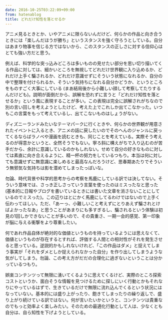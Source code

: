 ```yaml
---
date: 2016-10-25T03:22:09+09:00
from: hatenablog
title: どれだけ知性を落とせるか
---
```

アニメ見るときとか、いやアニメに限らないんだけど、何らかの作品と向き合うときには「楽しんだほうが勝ち」というスタンスを強く守ろうとしている。自分はあまり物事を信じる方ではないから、このスタンスの正しさに対する信仰心はとても強い方だと思う。

例えば、科学的な突っ込みどころは多いものの見せたい部分を思い切り描いてくる作品に対しては、細かいところを無視してどれだけ世界観に入り込めるか、どれだけ上手く騙されるか、どれだけ意識せずにそういう状態になれるか、自分の中で整理を付けられるか、そういう気持ちになれる自分かどうか、というところをものすごく大事にしている (まあ結局後から小難しい顔して考察してたりするんだけども)。説明が面倒だから、誤解を恐れずに言うと「どれだけ知性を落とせるか」という風に表現することが多い。この表現は完全に誤解されがちなので別の言い回しを考えようとしたけど、考えた上でこれしか出てこなかった。いつもこの言葉をもって考えているし、出てこないものはしょうがない。

ディズニーランドみたいなテーマパークに行くときや、何らかの世界観が用意されたイベントに入るとき、アニメの話に戻したいのでそのへんのジャンルに戻ってくるならばラノベや漫画を読むときも、同じことを考えている。実際そう考えるのが得意かというと、全然そうでもない。寧ろ斜に構えがちで入り込むのが苦手だから、余計に意識しているのかもしれない。せめて自分の好きなものに対しては素直に向き合えるように、精一杯の努力をしているつもり。本当は何に対しても意識せずに無意識に楽しめると最高なんだろうけど、思春期あたりでそういう無邪気な気持ちは影を潜めてしまったっぽいな。

勿論、時代背景や科学的思考からの考察を馬鹿にしている訳では決してない。そういう意味では、さっき正しさっていう言葉を使ったのはミスったなと思った (基本的に日報やブログを書いているときには書いた文章を消さないことにしているのでミスった)。この辺りはとにかく馬鹿にしてるわけではないので上手く伝わってほしい。ただ、「あーっ、小難しいこと考えずにとりあえず騙されとけばよかったなあ」と思うことがあまりにも多すぎるし、騙されるという体験は初見の1回しかできないことが多いので、その貴重さ、一期一会的感覚、第一印象が脳に与える衝撃をより尊重したい。

何であれ作品自体が絶対的な価値というものを持っているようには思えなくて、価値というものが存在するとすれば、評価する人間との相対性がそれを発生させると思っている。逆説的かもしれないけれど、「この作品はダメ」と捉えてしまう事実が「それをダメとしか捉えられなかった自分」を作り出してしまうような気がしてしまう。勿論、この考え方がだだの合理化に過ぎないということは分かっているつもり。

娯楽コンテンツって無限に湧いてくるように思えてくるけど、実際のところ探索コストというか、面白そうな情報を見つけるために探しにいく行動とかもそれなりにやっているはずで、生きているだけで無限に流れ込んでくるという状況にはなっていない。基本的には盛り上がったり、飽きてしまったりの繰り返しで、盛り上がり続けている訳ではない。何が言いたいかというと、コンテンツは貴重なのでもっと効率よく楽しみたい。そのための最適化行動として人は、少なくとも自分は、自ら知性を下げようとしている。

